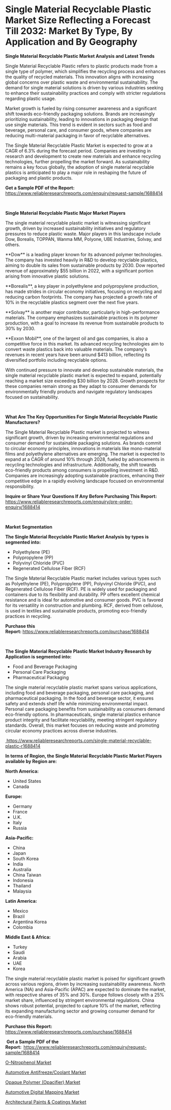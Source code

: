 <p><h1>Single Material Recyclable Plastic Market Size Reflecting a Forecast Till 2032: Market By Type, By Application and By Geography</h1></p><p><strong>Single Material Recyclable Plastic Market Analysis and Latest Trends</strong></p>
<p><p>Single Material Recyclable Plastic refers to plastic products made from a single type of polymer, which simplifies the recycling process and enhances the quality of recycled materials. This innovation aligns with increasing global concerns over plastic waste and environmental sustainability. The demand for single material solutions is driven by various industries seeking to enhance their sustainability practices and comply with stricter regulations regarding plastic usage.</p><p>Market growth is fueled by rising consumer awareness and a significant shift towards eco-friendly packaging solutions. Brands are increasingly prioritizing sustainability, leading to innovations in packaging design that use single materials. This trend is evident in sectors such as food and beverage, personal care, and consumer goods, where companies are reducing multi-material packaging in favor of recyclable alternatives.</p><p>The Single Material Recyclable Plastic Market is expected to grow at a CAGR of 6.3% during the forecast period. Companies are investing in research and development to create new materials and enhance recycling technologies, further propelling the market forward. As sustainability remains a key focus globally, the adoption of single material recyclable plastics is anticipated to play a major role in reshaping the future of packaging and plastic products.</p></p>
<p><strong>Get a Sample PDF of the Report:&nbsp;</strong> <a href="https://www.reliableresearchreports.com/enquiry/request-sample/1688414?utm_campaign=31&utm_medium=2&utm_source=Github&utm_content=ia&utm_term=06012025&utm_id=single-material-recyclable-plastic">https://www.reliableresearchreports.com/enquiry/request-sample/1688414</a></p>
<p>&nbsp;</p>
<p><strong>Single Material Recyclable Plastic Major Market Players</strong></p>
<p><p>The single material recyclable plastic market is witnessing significant growth, driven by increased sustainability initiatives and regulatory pressures to reduce plastic waste. Major players in this landscape include Dow, Borealis, TOPPAN, Wanma MM, Polyone, UBE Industries, Solvay, and others.</p><p>**Dow** is a leading player known for its advanced polymer technologies. The company has invested heavily in R&D to develop recyclable plastics, aiming to double its sales from sustainable products by 2030. Dow reported revenue of approximately $55 billion in 2022, with a significant portion arising from innovative plastic solutions.</p><p>**Borealis**, a key player in polyethylene and polypropylene production, has made strides in circular economy initiatives, focusing on recycling and reducing carbon footprints. The company has projected a growth rate of 10% in the recyclable plastics segment over the next five years.</p><p>**Solvay** is another major contributor, particularly in high-performance materials. The company emphasizes sustainable practices in its polymer production, with a goal to increase its revenue from sustainable products to 30% by 2030.</p><p>**Exxon Mobil**, one of the largest oil and gas companies, is also a competitive force in this market. Its advanced recycling technologies aim to convert waste plastics back into valuable materials. The company’s revenues in recent years have been around $413 billion, reflecting its diversified portfolio including recyclable options.</p><p>With continued pressure to innovate and develop sustainable materials, the single material recyclable plastic market is expected to expand, potentially reaching a market size exceeding $30 billion by 2028. Growth prospects for these companies remain strong as they adapt to consumer demands for environmentally friendly products and navigate regulatory landscapes focused on sustainability.</p></p>
<p>&nbsp;</p>
<p><strong>What Are The Key Opportunities For Single Material Recyclable Plastic Manufacturers?</strong></p>
<p><p>The Single Material Recyclable Plastic market is projected to witness significant growth, driven by increasing environmental regulations and consumer demand for sustainable packaging solutions. As brands commit to circular economy principles, innovations in materials like mono-material films and polyethylene alternatives are emerging. The market is expected to expand at a CAGR of around 10% through 2028, fueled by advancements in recycling technologies and infrastructure. Additionally, the shift towards eco-friendly products among consumers is propelling investment in R&D. Companies are increasingly adopting sustainable practices, enhancing their competitive edge in a rapidly evolving landscape focused on environmental responsibility.</p></p>
<p><strong>Inquire or Share Your Questions If Any Before Purchasing This Report:</strong> <a href="https://www.reliableresearchreports.com/enquiry/pre-order-enquiry/1688414?utm_campaign=31&utm_medium=2&utm_source=Github&utm_content=ia&utm_term=06012025&utm_id=single-material-recyclable-plastic">https://www.reliableresearchreports.com/enquiry/pre-order-enquiry/1688414</a></p>
<p>&nbsp;</p>
<p><strong>Market Segmentation</strong></p>
<p><strong>The Single Material Recyclable Plastic Market Analysis by types is segmented into:</strong></p>
<p><ul><li>Polyethylene (PE)</li><li>Polypropylene (PP)</li><li>Polyvinyl Chloride (PVC)</li><li>Regenerated Cellulose Fiber (RCF)</li></ul></p>
<p><p>The Single Material Recyclable Plastic market includes various types such as Polyethylene (PE), Polypropylene (PP), Polyvinyl Chloride (PVC), and Regenerated Cellulose Fiber (RCF). PE is widely used for packaging and containers due to its flexibility and durability. PP offers excellent chemical resistance and is ideal for automotive and consumer goods. PVC is favored for its versatility in construction and plumbing. RCF, derived from cellulose, is used in textiles and sustainable products, promoting eco-friendly practices in recycling.</p></p>
<p><strong>Purchase this Report:&nbsp;</strong><a href="https://www.reliableresearchreports.com/purchase/1688414?utm_campaign=31&utm_medium=2&utm_source=Github&utm_content=ia&utm_term=06012025&utm_id=single-material-recyclable-plastic">https://www.reliableresearchreports.com/purchase/1688414</a></p>
<p>&nbsp;</p>
<p><strong>The Single Material Recyclable Plastic Market Industry Research by Application is segmented into:</strong></p>
<p><ul><li>Food and Beverage Packaging</li><li>Personal Care Packaging</li><li>Pharmaceutical Packaging</li></ul></p>
<p><p>The single material recyclable plastic market spans various applications, including food and beverage packaging, personal care packaging, and pharmaceutical packaging. In the food and beverage sector, it ensures safety and extends shelf life while minimizing environmental impact. Personal care packaging benefits from sustainability as consumers demand eco-friendly options. In pharmaceuticals, single material plastics enhance product integrity and facilitate recyclability, meeting stringent regulatory standards. Overall, this market focuses on reducing waste and promoting circular economy practices across diverse industries.</p></p>
<p><a href="https://www.reliableresearchreports.com/single-material-recyclable-plastic-r1688414?utm_campaign=31&utm_medium=2&utm_source=Github&utm_content=ia&utm_term=06012025&utm_id=single-material-recyclable-plastic">&nbsp;https://www.reliableresearchreports.com/single-material-recyclable-plastic-r1688414</a></p>
<p><strong>In terms of Region, the Single Material Recyclable Plastic Market Players available by Region are:</strong></p>
<p>
    <p> <strong> North America: </strong>
        <ul>
            <li>United States</li>
            <li>Canada</li>
        </ul>
        </p> 
    <p> <strong> Europe: </strong>
        <ul>
            <li>Germany</li>
            <li>France</li>
            <li>U.K.</li>
            <li>Italy</li>
            <li>Russia</li>
        </ul>
        </p> 
    <p> <strong> Asia-Pacific: </strong>
        <ul>
            <li>China</li>
            <li>Japan</li>
            <li>South Korea</li>
            <li>India</li>
            <li>Australia</li>
            <li>China Taiwan</li>
            <li>Indonesia</li>
            <li>Thailand</li>
            <li>Malaysia</li>
        </ul>
        </p> 
    <p> <strong> Latin America: </strong>
        <ul>
            <li>Mexico</li>
            <li>Brazil</li>
            <li>Argentina Korea</li>
            <li>Colombia</li>
        </ul>
        </p> 
    <p> <strong> Middle East & Africa: </strong>
        <ul>
            <li>Turkey</li>
            <li>Saudi</li>
            <li>Arabia</li>
            <li>UAE</li>
            <li>Korea</li>
        </ul>
    </p>
    </p>
<p><p>The single material recyclable plastic market is poised for significant growth across various regions, driven by increasing sustainability awareness. North America (NA) and Asia-Pacific (APAC) are expected to dominate the market, with respective shares of 35% and 30%. Europe follows closely with a 25% market share, influenced by stringent environmental regulations. China shows robust potential, projected to capture 10% of the market, reflecting its expanding manufacturing sector and growing consumer demand for eco-friendly materials.</p></p>
<p><strong>Purchase this Report: </strong><a href="https://www.reliableresearchreports.com/purchase/1688414?utm_campaign=31&utm_medium=2&utm_source=Github&utm_content=ia&utm_term=06012025&utm_id=single-material-recyclable-plastic">https://www.reliableresearchreports.com/purchase/1688414</a></p>
<p>&nbsp;<strong>Get a Sample PDF of the Report:&nbsp;&nbsp;</strong><a href="https://www.reliableresearchreports.com/enquiry/request-sample/1688414?utm_campaign=31&utm_medium=2&utm_source=Github&utm_content=ia&utm_term=06012025&utm_id=single-material-recyclable-plastic">https://www.reliableresearchreports.com/enquiry/request-sample/1688414</a></p>
<p><strong></strong></p>
<p><p><a href="https://github.com/juniordelafrance/Market-Research-Report-List-5/blob/main/o-nitrophenol-market.md?utm_campaign=31&utm_medium=2&utm_source=Github&utm_content=ia&utm_term=06012025&utm_id=single-material-recyclable-plastic">O-Nitrophenol Market</a></p><p><a href="https://www.linkedin.com/pulse/automotive-antifreezecoolant-market-size-continuously-growing-ihwje?utm_campaign=31&utm_medium=2&utm_source=Github&utm_content=ia&utm_term=06012025&utm_id=single-material-recyclable-plastic">Automotive Antifreeze/Coolant Market</a></p><p><a href="https://github.com/MonroeBullock54/Market-Research-Report-List-1/blob/main/opaque-polymer-opacifier-market.md?utm_campaign=31&utm_medium=2&utm_source=Github&utm_content=ia&utm_term=06012025&utm_id=single-material-recyclable-plastic">Opaque Polymer (Opacifier) Market</a></p><p><a href="https://www.linkedin.com/pulse/key-insights-automotive-digital-mapping-market-stakeholder-kbcee?utm_campaign=31&utm_medium=2&utm_source=Github&utm_content=ia&utm_term=06012025&utm_id=single-material-recyclable-plastic">Automotive Digital Mapping Market</a></p><p><a href="https://www.linkedin.com/pulse/insightful-architectural-paints-coatings-market-analysis-recent-5iple?utm_campaign=31&utm_medium=2&utm_source=Github&utm_content=ia&utm_term=06012025&utm_id=single-material-recyclable-plastic">Architectural Paints & Coatings Market</a></p></p>